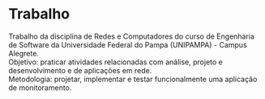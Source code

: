 # Trabalho
Trabalho da disciplina de Redes e Computadores do curso de Engenharia de Software da Universidade Federal do Pampa (UNIPAMPA) - Campus Alegrete. <br />
Objetivo: praticar atividades relacionadas com análise, projeto e desenvolvimento e de aplicações em rede.<br />
Metodologia: projetar, implementar e testar funcionalmente uma aplicação de monitoramento.
